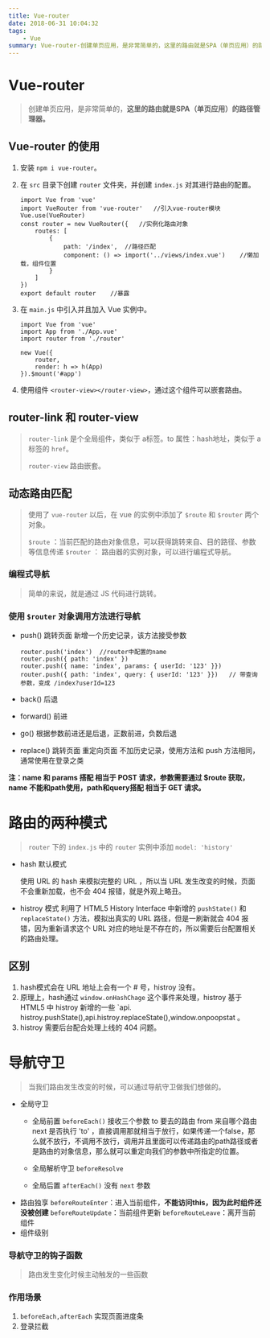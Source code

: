 ```yaml
---
title: Vue-router
date: 2018-06-31 10:04:32
tags: 
	- Vue
summary: Vue-router-创建单页应用，是非常简单的，这里的路由就是SPA（单页应用）的路径管理器
---
```


# Vue-router

> 创建单页应用，是非常简单的，**这里的路由就是SPA（单页应用）的路径管理器。**

## Vue-router 的使用
1. 安装 `npm i vue-router`。

2. 在 `src` 目录下创建 `router` 文件夹，并创建 `index.js` 对其进行路由的配置。

   ```JS
   import Vue from 'vue'
   import VueRouter from 'vue-router'	//引入vue-router模块
   Vue.use(VueRouter)
   const router = new VueRouter({	//实例化路由对象
       routes: [
           {
               path: '/index',	//路径匹配
               component: () => import('../views/index.vue')	//懒加载，组件位置
           }
       ]
   })
   export default router	//暴露
   ```

   

3. 在 `main.js` 中引入并且加入 Vue 实例中。

   ```JS
   import Vue from 'vue'
   import App from './App.vue'
   import router from './router'
   
   new Vue({
       router,
       render: h => h(App)
   }).$mount('#app')
   ```

   

4. 使用组件 `<router-view></router-view>`，通过这个组件可以嵌套路由。

## router-link 和 router-view

> `router-link` 是个全局组件，类似于 a标签。to 属性：hash地址，类似于 a 标签的 `href`。
>
> `router-view` 路由嵌套。
## 动态路由匹配

> 使用了 `vue-router` 以后，在 vue 的实例中添加了 `$route` 和 `$router` 两个对象。
>
> `$route` ：当前匹配的路由对象信息，可以获得跳转来自、目的路径、参数等信息传递
> `$router` ： 路由器的实例对象，可以进行编程式导航。

### 编程式导航

>简单的来说，就是通过 JS 代码进行跳转。

### 使用 `$router` 对象调用方法进行导航

- push()	跳转页面 新增一个历史记录，该方法接受参数

  ```JS
  router.push('index')	//router中配置的name
  router.push({ path: 'index' })
  router.push({ name: 'index', params: { userId: '123' }})
  router.push({ path: 'index', query: { userId: '123' }})	// 带查询参数，变成 /index?userId=123
  ```

- back()	后退

- forward()	前进

- go()	根据参数前进还是后退，正数前进，负数后退

- replace()	跳转页面 重定向页面 不加历史记录，使用方法和 push 方法相同，通常使用在登录之类

**注：name 和 params 搭配 相当于 POST 请求，参数需要通过 $route 获取，name 不能和path使用，path和query搭配 相当于 GET 请求。**

# 路由的两种模式

> `router` 下的 `index.js` 中的 `router` 实例中添加 `model: 'history'`

- hash 默认模式

  使用 URL 的 hash 来模拟完整的 URL ，所以当 URL 发生改变的时候，页面不会重新加载，也不会 404 报错，就是外观上略丑。

- histroy 模式
利用了 HTML5 History Interface 中新增的 `pushState()` 和 `replaceState()` 方法，模拟出真实的 URL 路径，但是一刷新就会 404 报错，因为重新请求这个 URL 对应的地址是不存在的，所以需要后台配置相关的路由处理。
## 区别
1. hash模式会在 URL 地址上会有一个 # 号，histroy 没有。
2. 原理上，hash通过 `window.onHashChage`  这个事件来处理，histroy 基于 HTML5 中 histroy 新增的一些 `api. histroy.pushState(),api.histroy.replaceState(),window.onpoopstat 。
3. histroy 需要后台配合处理上线的 404 问题。
# 导航守卫

> 当我们路由发生改变的时候，可以通过导航守卫做我们想做的。

- 全局守卫
   - 全局前置  `beforeEach()` 接收三个参数
       to	要去的路由
       from	来自哪个路由
       next	是否执行 'to' ，直接调用那就相当于放行，如果传递一个false，那么就不放行，不调用不放行，调用并且里面可以传递路由的path路径或者是路由的对象信息，那么就可以重定向我们的参数中所指定的位置。

   - 全局解析守卫 `beforeResolve`
   -   全局后置   `afterEach()`
       没有 `next` 参数
- 路由独享
       `beforeRouteEnter`：进入当前组件，**不能访问this，因为此时组件还没被创建**
       `beforeRouteUpdate`：当前组件更新
       `beforeRouteLeave`：离开当前组件
- 组件级别
### 导航守卫的钩子函数

> 路由发生变化时候主动触发的一些函数

### 作用场景

1. `beforeEach,afterEach` 实现页面进度条
2. 登录拦截